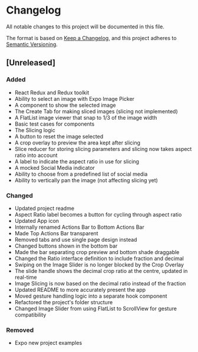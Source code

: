 # Changelog

All notable changes to this project will be documented in this file.

The format is based on [Keep a Changelog](https://keepachangelog.com/en/1.1.0/),
and this project adheres to [Semantic Versioning](https://semver.org/spec/v2.0.0.html).

## [Unreleased]

### Added

- React Redux and Redux toolkit
- Ability to select an image with Expo Image Picker
- A component to show the selected image
- The Create Tab for making sliced images (slicing not implemented)
- A FlatList image viewer that snap to 1/3 of the image width
- Basic test cases for components
- The Slicing logic
- A button to reset the image selected
- A crop overlay to preview the area kept after slicing
- Slice reducer for storing slicing parameters and slicing now takes aspect ratio into account
- A label to indicate the aspect ratio in use for slicing
- A mocked Social Media indicator
- Ability to choose from a predefined list of social media
- Ability to vertically pan the image (not affecting slicing yet)

### Changed

- Updated project readme
- Aspect Ratio label becomes a button for cycling through aspect ratio
- Updated App icon
- Internally renamed Actions Bar to Bottom Actions Bar
- Made Top Actions Bar transparent
- Removed tabs and use single page design instead
- Changed buttons shown in the bottom bar
- Made the bar separating crop preview and bottom shade draggable
- Changed the Ratio interface definition to include fraction and decimal
- Swiping on the Image Slider is no longer blocked by the Crop Overlay
- The slide handle shows the decimal crop ratio at the centre, updated in real-time
- Image Slicing is now based on the decimal ratio instead of the fraction
- Updated README to more accurately present the app
- Moved gesture handling logic into a separate hook component
- Refactored the project's folder structure
- Changed Image Slider from using FlatList to ScrollView for gesture compatibility

### Removed

- Expo new project examples

